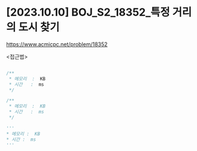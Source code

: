 #   [2023.10.10] BOJ_S2_18352_특정 거리의 도시 찾기
https://www.acmicpc.net/problem/18352

<접근법>

```
```




```java
/**
 * 메모리  :  KB
 * 시간   :  ms
 */
```



```js
/**
 * 메모리  :  KB
 * 시간   :  ms
 */
```




```python
'''
* 메모리 :  KB
* 시간 :  ms
'''
```
